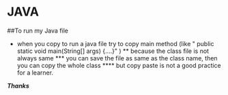 # JAVA
##To run my Java file

* when you copy to run a java file try to copy main method (like " public static void main(String[] args) {....}" )
** because the class file is not always same
*** you can save the file as same as the class name, then you can copy the whole class
**** but copy paste is not a good practice for a learner.

*******Thanks*******
